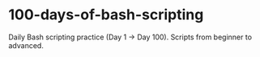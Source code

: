 # 100-days-of-bash-scripting
Daily Bash scripting practice (Day 1 → Day 100). Scripts from beginner to advanced.
